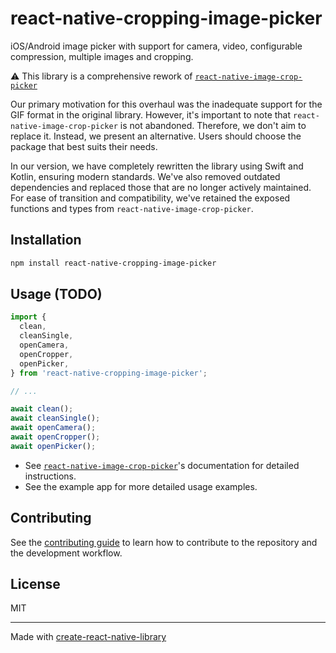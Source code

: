 # react-native-cropping-image-picker

iOS/Android image picker with support for camera, video, configurable compression, multiple images and cropping.

⚠️ This library is a comprehensive rework of [`react-native-image-crop-picker`](https://github.com/ivpusic/react-native-image-crop-picker)

Our primary motivation for this overhaul was the inadequate support for the GIF format in the original library. However, it's important to note that `react-native-image-crop-picker` is not abandoned. Therefore, we don't aim to replace it. Instead, we present an alternative. Users should choose the package that best suits their needs.

In our version, we have completely rewritten the library using Swift and Kotlin, ensuring modern standards. We've also removed outdated dependencies and replaced those that are no longer actively maintained. For ease of transition and compatibility, we've retained the exposed functions and types from `react-native-image-crop-picker`.

## Installation

```sh
npm install react-native-cropping-image-picker
```

## Usage (TODO)

```ts
import {
  clean,
  cleanSingle,
  openCamera,
  openCropper,
  openPicker,
} from 'react-native-cropping-image-picker';

// ...

await clean();
await cleanSingle();
await openCamera();
await openCropper();
await openPicker();
```

- See [`react-native-image-crop-picker`](https://github.com/ivpusic/react-native-image-crop-picker/blob/master/README.md)'s documentation for detailed instructions.
- See the example app for more detailed usage examples.

## Contributing

See the [contributing guide](CONTRIBUTING.md) to learn how to contribute to the repository and the development workflow.

## License

MIT

---

Made with [create-react-native-library](https://github.com/callstack/react-native-builder-bob)
